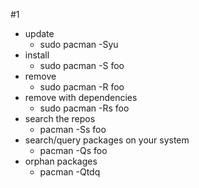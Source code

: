 #1 
- update
	- sudo pacman -Syu
- install
	- sudo pacman -S foo
- remove
	- sudo pacman -R foo
- remove with dependencies
	- sudo pacman -Rs foo
- search the repos
	- pacman -Ss foo
- search/query packages on your system
	- pacman -Qs foo
- orphan packages
	- pacman -Qtdq